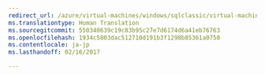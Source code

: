 ```yaml
---
redirect_url: /azure/virtual-machines/windows/sqlclassic/virtual-machines-windows-classic-portal-sql-alwayson-availability-groups
ms.translationtype: Human Translation
ms.sourcegitcommit: 550340639c19c83b95c27e7d6174d6a41eb76763
ms.openlocfilehash: 1934c5803dac512710d191b3f1298b85361a0750
ms.contentlocale: ja-jp
ms.lasthandoff: 02/16/2017

---
```

